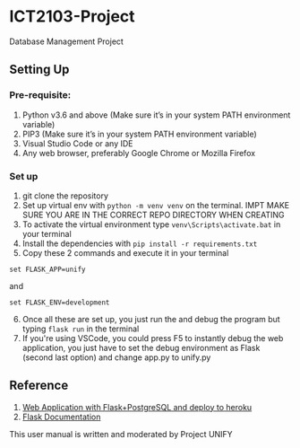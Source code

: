 # ICT2103-Project
Database Management Project

## Setting Up
### Pre-requisite:
1. Python v3.6 and above (Make sure it’s in your system PATH environment variable)
2. PIP3 (Make sure it’s in your system PATH environment variable)
3. Visual Studio Code or any IDE 
4. Any web browser, preferably Google Chrome or Mozilla Firefox 

### Set up 
1. git clone the repository 
2. Set up virtual env with `python -m venv venv` on the terminal. IMPT MAKE SURE YOU ARE IN THE CORRECT REPO DIRECTORY WHEN CREATING
3. To activate the virtual environment type `venv\Scripts\activate.bat` in your terminal
4. Install the dependencies with `pip install -r requirements.txt`
5. Copy these 2 commands and execute it in your terminal
```
set FLASK_APP=unify
```
and 
```
set FLASK_ENV=development
```
6. Once all these are set up, you just run the and debug the program but typing `flask run` in the terminal
7. If you're using VSCode, you could press F5 to instantly debug the web application, you just have to set the debug environment as Flask (second last option) and change app.py to unify.py


## Reference
1. [Web Application with Flask+PostgreSQL and deploy to heroku](https://medium.com/@dushan14/create-a-web-application-with-python-flask-postgresql-and-deploy-on-heroku-243d548335cc)
2. [Flask Documentation](https://flask.palletsprojects.com/en/2.0.x/)


This user manual is written and moderated by Project UNIFY
